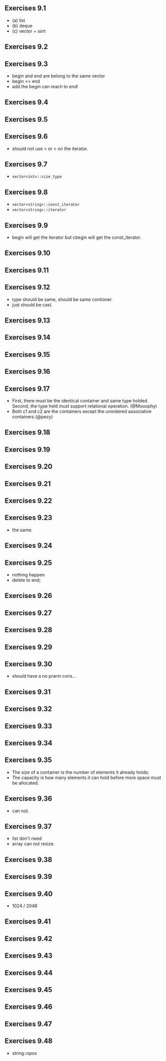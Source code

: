 ## Exercises 9.1
- (a) list
- (b) deque
- (c) vector + sort

## Exercises 9.2
## Exercises 9.3
- begin and end are belong to the same vector
- begin <= end
- add the begin can reach to end!

## Exercises 9.4
## Exercises 9.5
## Exercises 9.6
- should not use > or < on the iterator.

## Exercises 9.7
- `vector<int>::size_type`

## Exercises 9.8
- `vector<string>::const_iterator`
- `vector<string>::iterator`

## Exercises 9.9
- begin will get the iterator but cbegin will get the const_iterator.

## Exercises 9.10
## Exercises 9.11
## Exercises 9.12
- type should be same, should be same contioner.
- just should be cast. 

## Exercises 9.13
## Exercises 9.14
## Exercises 9.15
## Exercises 9.16
## Exercises 9.17
- First, there must be the identical container and same type holded. Second, the type held must support relational operation. (@Mooophy)
- Both c1 and c2 are the containers except the unordered associative containers.(@pezy)

## Exercises 9.18
## Exercises 9.19
## Exercises 9.20
## Exercises 9.21
## Exercises 9.22
## Exercises 9.23
- the same.

## Exercises 9.24
## Exercises 9.25
- nothing happen
- delete to end;

## Exercises 9.26
## Exercises 9.27
## Exercises 9.28
## Exercises 9.29
## Exercises 9.30
- should have a no prarm cons...

## Exercises 9.31
## Exercises 9.32

## Exercises 9.33
## Exercises 9.34
## Exercises 9.35
- The size of a container is the number of elements it already holds;
- The capacity is how many elements it can hold before more space must be allocated.

## Exercises 9.36 
- can not.

## Exercises 9.37
- list don't need
- array can not resize.

## Exercises 9.38
## Exercises 9.39
## Exercises 9.40
- 1024 / 2048

## Exercises 9.41
## Exercises 9.42
## Exercises 9.43
## Exercises 9.44
## Exercises 9.45
## Exercises 9.46
## Exercises 9.47
## Exercises 9.48
- string::npos
